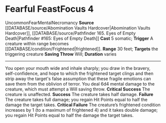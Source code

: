 ﻿---
actions: '[reaction]'
area: null
bloodline: null
component:
- Somatic
cost: null
deity: null
domain: null
duration: varies
element: null
heighten: null
heighten_level: '4'
id: '1258'
lesson: null
level: '4'
mystery: null
name: Fearful Feast
patron_theme: null
range: 30 feet
rarity: Uncommon
requirement: null
rus_type_level: null
saving_throw: Will
school: Necromancy
source: '[[DATABASE/source/Abomination Vaults Hardcover|Abomination Vaults Hardcover]]'
target: the triggering creature
tradition: null
trait:
- '[[DATABASE/trait/Fear|Fear]]'
- '[[DATABASE/trait/Mental|Mental]]'
- '[[DATABASE/trait/Necromancy|Necromancy]]'
- '[[DATABASE/trait/Uncommon|Uncommon]]'
trigger: A creature within range becomes [[DATABASE/condition/Frightened|frightened]]
  .
type: Focus

---
# Fearful Feast<span class="item-type">Focus 4</span>

<span class="trait-uncommon item-trait">Uncommon</span><span class="item-trait">Fear</span><span class="item-trait">Mental</span><span class="item-trait">Necromancy</span>
**Source** [[DATABASE/source/Abomination Vaults Hardcover|Abomination Vaults Hardcover]], [[DATABASE/source/Pathfinder 165. Eyes of Empty Death|Pathfinder #165: Eyes of Empty Death]]
**Cast** <span class="action-icon">5</span> somatic; **Trigger** A creature within range becomes [[DATABASE/condition/Frightened|frightened]].
**Range** 30 feet; **Targets** the triggering creature
**Saving Throw** Will; **Duration** varies

---
You open your mouth wide and inhale sharply; you draw in the bravery, self-confidence, and hope to which the frightened target clings and then strip away the target's false assumption that these fragile emotions can save them from the oblivion of terror.
 You deal 6d4 mental damage to the creature, which must attempt a Will saving throw.
**Critical Success** The creature is unaffected.
**Success** The creature takes half damage.
**Failure** The creature takes full damage; you regain Hit Points equal to half the damage the target takes.
**Critical Failure** The creature’s frightened condition increases by 1 (to a maximum of frightened 4) and it takes double damage; you regain Hit Points equal to half the damage the target takes.